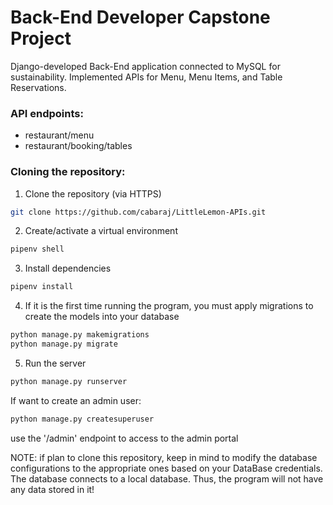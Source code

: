 # Back-End Developer Capstone Project
Django-developed Back-End application connected to MySQL for sustainability. Implemented APIs for Menu, Menu Items, and Table Reservations.

### API endpoints:
- restaurant/menu
- restaurant/booking/tables

### Cloning the repository:
1. Clone the repository (via HTTPS)
```bash
git clone https://github.com/cabaraj/LittleLemon-APIs.git
```
2. Create/activate a virtual environment
```python
pipenv shell
```
3. Install dependencies
```python
pipenv install
```
4. If it is the first time running the program, you must apply migrations to create the models into your database
```python
python manage.py makemigrations
python manage.py migrate
```
5. Run the server
```python
python manage.py runserver
```

If want to create an admin user:
```python
python manage.py createsuperuser
```
use the '/admin' endpoint to access to the admin portal

NOTE: if plan to clone this repository, keep in mind to modify the database configurations to the appropriate ones based on your DataBase credentials. The database connects to a local database. Thus, the program will not have any data stored in it!
